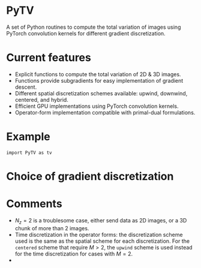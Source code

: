 # PyTV
A set of Python routines to compute the total variation of images using PyTorch convolution kernels for different gradient discretization.

# Current features

- Explicit functions to compute the total variation of 2D & 3D images. 
- Functions provide subgradients for easy implementation of gradient descent.
- Different spatial discretization schemes available: upwind, downwind, centered, and hybrid.
- Efficient GPU implementations using PyTorch convolution kernels.
- Operator-form implementation compatible with primal-dual formulations.

# Example

`import PyTV as tv`

# Choice of gradient discretization


# Comments

- $N_z = 2$ is a troublesome case, either send data as 2D images, or a 3D chunk of more than 2 images.
- Time discretization in the operator forms: the discretization scheme used is the same as the spatial scheme for each discretization. For the `centered` scheme that require $M>2$, the `upwind` scheme is used instead for the time discretization for cases with $M=2$.
- 
